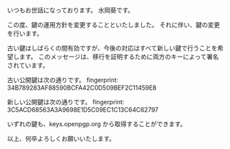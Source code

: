 いつもお世話になっております。
水岡葵です。

この度、鍵の運用方針を変更することといたしました。
それに伴い、鍵の変更を行います。

古い鍵はしばらくの間有効ですが、今後の対応はすべて新しい鍵で行うことを希望します。
このメッセージは、移行を証明するために両方のキーによって署名されています。

古い公開鍵は次の通りです。
fingerprint: 34B789283AF88590BCFA42C0D509BEF2C11459E8

新しい公開鍵は次の通りです。
fingerprint: 3C5ACD68563A3A9698E1D5C09EC1C13C64C62797

いずれの鍵も、keys.openpgp.org から取得することができます。

以上、何卒よろしくお願いいたします。
